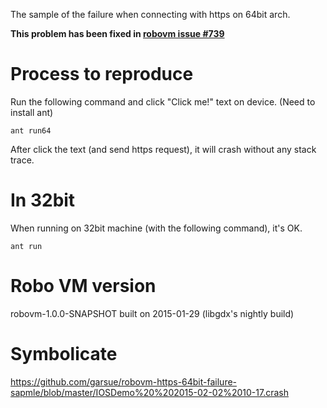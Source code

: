 The sample of the failure when connecting with https on 64bit arch.

**This problem has been fixed in [robovm issue #739](https://github.com/robovm/robovm/issues/739)**

# Process to reproduce

Run the following command and click "Click me!" text on device.
(Need to install ant)

```
ant run64
```

After click the text (and send https request), it will crash without any stack trace.

# In 32bit

When running on 32bit machine (with the following command), it's OK.

```
ant run
```

# Robo VM version

robovm-1.0.0-SNAPSHOT built on 2015-01-29 (libgdx's nightly build)

# Symbolicate

https://github.com/garsue/robovm-https-64bit-failure-sapmle/blob/master/IOSDemo%20%202015-02-02%2010-17.crash
